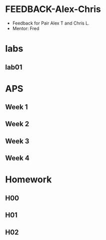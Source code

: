  
# FEEDBACK-Alex-Chris

* Feedback for Pair Alex T and Chris L.  
* Mentor: Fred


# labs

## lab01

# APS

## Week 1

## Week 2

## Week 3

## Week 4

# Homework

## H00

## H01

## H02
